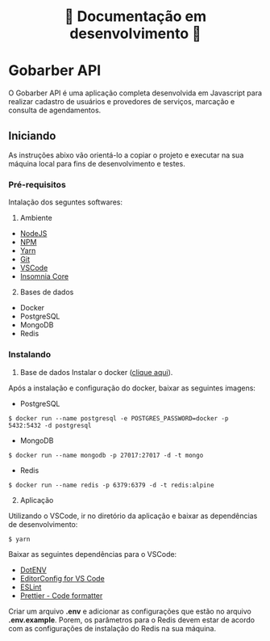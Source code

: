 <h1 align="center">
  🚧 Documentação em desenvolvimento 🚧
</h1>

# Gobarber API

O Gobarber API é uma aplicação completa desenvolvida em Javascript para realizar cadastro de usuários e provedores de serviços, marcação e consulta de agendamentos.

## Iniciando

As instruções abixo vão orientá-lo a copiar o projeto e executar na sua máquina local para fins de desenvolvimento e testes.

### Pré-requisitos

Intalação dos seguntes softwares:
1. Ambiente
- [NodeJS](https://nodejs.org/en/download/)
- [NPM](https://www.npmjs.com/get-npm)
- [Yarn](https://yarnpkg.com/getting-started/install)
- [Git](https://git-scm.com/downloads)
- [VSCode](https://code.visualstudio.com/download)
- [Insomnia Core](https://insomnia.rest/download/)

2. Bases de dados
- Docker
- PostgreSQL
- MongoDB
- Redis

### Instalando
1. Base de dados
Instalar o  docker ([clique aqui](https://docs.docker.com/get-docker/)).

Após a instalação e configuração do docker, baixar as seguintes imagens:
- PostgreSQL

`$ docker run --name postgresql -e POSTGRES_PASSWORD=docker -p 5432:5432 -d postgresql`

- MongoDB

`$ docker run --name mongodb -p 27017:27017 -d -t mongo`

- Redis

`$ docker run --name redis -p 6379:6379 -d -t redis:alpine`

2. Aplicação

Utilizando o VSCode, ir no diretório da aplicação e baixar as dependências de desenvolvimento:

`$ yarn`

Baixar as seguintes dependências para o VSCode:

- [DotENV](https://marketplace.visualstudio.com/items?itemName=mikestead.dotenv)
- [EditorConfig for VS Code](https://marketplace.visualstudio.com/items?itemName=EditorConfig.EditorConfig)
- [ESLint](https://marketplace.visualstudio.com/items?itemName=dbaeumer.vscode-eslint)
- [Prettier - Code formatter](https://marketplace.visualstudio.com/items?itemName=esbenp.prettier-vscode)

Criar um arquivo **.env** e adicionar as configurações que estão no arquivo **.env.example**. Porem, os parâmetros para o Redis devem estar de acordo com as configurações de instalação do Redis na sua máquina.
